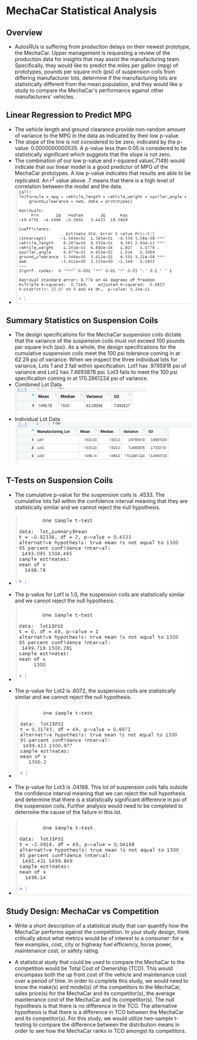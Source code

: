 # MechaCar Statistical Analysis

## Overview
* AutosRUs is suffering from production delays on their newest prototype, the MechaCar. Upper management is requesting a review of the production data for insights that may assist the manufacturing team. Specifically, they would like to predict the miles per gallon (mpg) of prototypes, pounds per square inch (psi) of suspension coils from differing manufacturer lots, determine if the manufacturing lots are statistically different from the mean population, and they would like a study to compare the MechaCar's performance against other manufacturers' vehicles. 

## Linear Regression to Predict MPG
* The vehicle length and ground clearance provide non-random amount of variance to the MPG in the data as indicated by their low p-value.  
* The slope of the line is not considered to be zero, indicated by the p-value: 0.0000000000535. A p-value less than 0.05 is considered to be statistically significant which suggests that the slope is not zero.
* The combination of our low p-value and r-squared value(.7149) would indicate that our linear model is a good predictor of MPG of the MechaCar prototypes. A low p-value indicates that results are able to be replicated. An r<sup>2</sup> value above .7 means that there is a high level of correlation between the model and the data. 
* ![deliverable1](https://github.com/BryantKlewer/MechaCar_Statistical_Analysis/blob/main/Screen_Shots/deliverable1.png)

## Summary Statistics on Suspension Coils
* The design specifications for the MechaCar suspension coils dictate that the variance of the suspension coils must not exceed 100 pounds per square inch (psi). As a whole, the design specifications for the cumulative suspension coils meet the 100 psi tolerance coming in at 62.29 psi of variance. When we inspect the three individual lots for variance, Lots 1 and 2 fall within specification. Lot1 has .9795918 psi of variance and Lot2 has 7.4693878 psi. Lot3 fails to meet the 100 psi specification coming in at 170.2861224 psi of variance.  
* Combined Lot Data     ![deliverable2_total_summary](https://github.com/BryantKlewer/MechaCar_Statistical_Analysis/blob/main/Screen_Shots/deliverable2_total_summary.png)
* Individual Lot Data ![deliverable2_lot_summary](https://github.com/BryantKlewer/MechaCar_Statistical_Analysis/blob/main/Screen_Shots/deliverable2_lot_summary.png)

## T-Tests on Suspension Coils

* The cumulative p-value for the suspension coils is .4533. The cumulative lots fall within the confidence interval meaning that they are statistically similar and we cannot reject the null hypothesis. 
* ![deliverable3_total_ttest](https://github.com/BryantKlewer/MechaCar_Statistical_Analysis/blob/main/Screen_Shots/deliverable3_total_ttest.png)
* The p-value for Lot1 is 1.0, the suspension coils are statistically similar and we cannot reject the null hypothesis. 
* ![deliverable3_ttest_lot1](https://github.com/BryantKlewer/MechaCar_Statistical_Analysis/blob/main/Screen_Shots/deliverable3_ttest_lot1.png)
* The p-value for Lot2 is .6072, the suspension coils are statistically similar and we cannot reject the null hypothesis. 
* ![deliverable3_ttest_lot2](https://github.com/BryantKlewer/MechaCar_Statistical_Analysis/blob/main/Screen_Shots/deliverable3_ttest_lot2.png)
* The p-value for Lot3 is .04168. This lot of suspension coils falls outside the confidence interval meaning that we can reject the null hypothesis and determine that there is a statistically significant difference in psi of the suspension coils. Further analysis would need to be completed to determine the cause of the failure in this lot. 

* ![deliverable3_ttest_lot3](https://github.com/BryantKlewer/MechaCar_Statistical_Analysis/blob/main/Screen_Shots/deliverable3_ttest_lot3.png)

## Study Design: MechaCar vs Competition
* Write a short description of a statistical study that can quantify how the MechaCar performs against the competition. In your study design, think critically about what metrics would be of interest to a consumer: for a few examples, cost, city or highway fuel efficiency, horse power, maintenance cost, or safety rating.

* A statistical study that could be used to compare the MechaCar to the competition would be Total Cost of Ownership (TCO). This would encompass both the up front cost of the vehicle and maintenance cost over a period of time. In order to complete this study, we would need to know the make(s) and model(s) of the competitors to the MechaCar, sales price(s) for the MechaCar and its competitor(s), the average maintenance cost of the MechaCar and its competitor(s). The null hypothesis is that there is no difference in the TCO. The alternative hypothesis is that there is a difference in TCO between the MechaCar and its competitor(s). For this study, we would utilize two-sample t-testing to compare the difference between the distribution means in order to see how the MechaCar ranks in TCO amongst its competitors.
